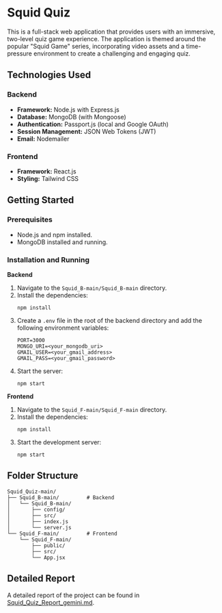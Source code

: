 # Squid Quiz

This is a full-stack web application that provides users with an immersive, two-level quiz game experience. The application is themed around the popular "Squid Game" series, incorporating video assets and a time-pressure environment to create a challenging and engaging quiz.

## Technologies Used

### Backend

*   **Framework:** Node.js with Express.js
*   **Database:** MongoDB (with Mongoose)
*   **Authentication:** Passport.js (local and Google OAuth)
*   **Session Management:** JSON Web Tokens (JWT)
*   **Email:** Nodemailer

### Frontend

*   **Framework:** React.js
*   **Styling:** Tailwind CSS

## Getting Started

### Prerequisites

*   Node.js and npm installed.
*   MongoDB installed and running.

### Installation and Running

**Backend**

1.  Navigate to the `Squid_B-main/Squid_B-main` directory.
2.  Install the dependencies:
    ```
    npm install
    ```
3.  Create a `.env` file in the root of the backend directory and add the following environment variables:
    ```
    PORT=3000
    MONGO_URI=<your_mongodb_uri>
    GMAIL_USER=<your_gmail_address>
    GMAIL_PASS=<your_gmail_password>
    ```
4.  Start the server:
    ```
    npm start
    ```

**Frontend**

1.  Navigate to the `Squid_F-main/Squid_F-main` directory.
2.  Install the dependencies:
    ```
    npm install
    ```
3.  Start the development server:
    ```
    npm start
    ```

## Folder Structure

```
Squid_Quiz-main/
├── Squid_B-main/         # Backend
│   └── Squid_B-main/
│       ├── config/
│       ├── src/
│       ├── index.js
│       └── server.js
└── Squid_F-main/         # Frontend
    └── Squid_F-main/
        ├── public/
        ├── src/
        └── App.jsx
```

## Detailed Report

A detailed report of the project can be found in [Squid_Quiz_Report_gemini.md](Squid_Quiz_Report_gemini.md).
